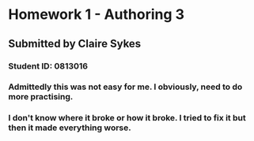 # Homework 1 - Authoring 3
## Submitted by Claire Sykes
### Student ID: 0813016

### Admittedly this was not easy for me. I **obviously**, need to do more practising.
### I don't know where it broke or how it broke. I tried to fix it but then it made everything worse.
